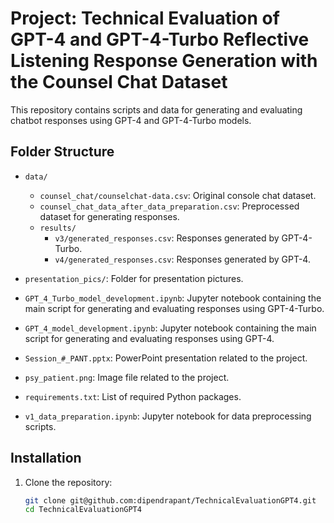 # Project: Technical Evaluation of GPT-4 and GPT-4-Turbo Reflective Listening Response Generation with the Counsel Chat Dataset

This repository contains scripts and data for generating and evaluating chatbot responses using GPT-4 and GPT-4-Turbo models.

## Folder Structure

- `data/`
  - `counsel_chat/counselchat-data.csv`: Original console chat dataset.
  - `counsel_chat_data_after_data_preparation.csv`: Preprocessed dataset for generating responses.
  - `results/`
    - `v3/generated_responses.csv`: Responses generated by GPT-4-Turbo.
    - `v4/generated_responses.csv`: Responses generated by GPT-4.

- `presentation_pics/`: Folder for presentation pictures.

- `GPT_4_Turbo_model_development.ipynb`: Jupyter notebook containing the main script for generating and evaluating responses using GPT-4-Turbo.

- `GPT_4_model_development.ipynb`: Jupyter notebook containing the main script for generating and evaluating responses using GPT-4.

- `Session_#_PANT.pptx`: PowerPoint presentation related to the project.

- `psy_patient.png`: Image file related to the project.

- `requirements.txt`: List of required Python packages.

- `v1_data_preparation.ipynb`: Jupyter notebook for data preprocessing scripts.

## Installation

1. Clone the repository:
   ```bash
   git clone git@github.com:dipendrapant/TechnicalEvaluationGPT4.git
   cd TechnicalEvaluationGPT4
